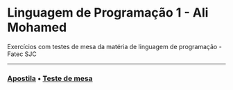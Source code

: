 <h1>Linguagem de Programação 1 - Ali Mohamed</h1>
Exercícios com testes de mesa da matéria de linguagem de programação - Fatec SJC
<hr>
<h3><a href="https://github.com/alimkhodr/LP1-ALI_MOHAMED/files/12430977/exerc_resp_alg_mar2007.pdf">Apostila</a> • <a href="https://github.com/alimkhodr/LP1-ALI_MOHAMED/files/13095190/TEESTE_DE_MESA.xlsx">Teste de mesa</a></h3>
